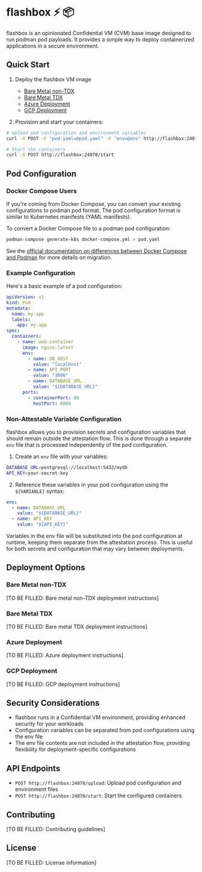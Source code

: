 # flashbox :zap: :package:

flashbox is an opinionated Confidential VM (CVM) base image designed to run podman pod payloads. It provides a simple way to deploy containerized applications in a secure environment.

## Quick Start

1. Deploy the flashbox VM image
   - [Bare Metal non-TDX](#bare-metal-non-tdx)
   - [Bare Metal TDX](#bare-metal-tdx)
   - [Azure Deployment](#azure-deployment)
   - [GCP Deployment](#gcp-deployment)

2. Provision and start your containers:

```bash
# Upload pod configuration and environment variables
curl -X POST -F "pod.yaml=@pod.yaml" -F "env=@env" http://flashbox:24070/upload

# Start the containers
curl -X POST http://flashbox:24070/start
```

## Pod Configuration

### Docker Compose Users

If you're coming from Docker Compose, you can convert your existing configurations to podman pod format. The pod configuration format is similar to Kubernetes manifests (YAML manifests).

To convert a Docker Compose file to a podman pod configuration:
```bash
podman-compose generate-k8s docker-compose.yml > pod.yaml
```

See the [official documentation on differences between Docker Compose and Podman](https://docs.podman.io/en/latest/markdown/podman-compose.1.html) for more details on migration.

### Example Configuration

Here's a basic example of a pod configuration:

```yaml
apiVersion: v1
kind: Pod
metadata:
  name: my-app
  labels:
    app: my-app
spec:
  containers:
    - name: web-container
      image: nginx:latest
      env:
        - name: DB_HOST
          value: "localhost"
        - name: API_PORT
          value: "3000"
        - name: DATABASE_URL
          value: "${DATABASE_URL}"
      ports:
        - containerPort: 80
          hostPort: 8080
```

### Non-Attestable Variable Configuration

flashbox allows you to provision secrets and configuration variables that should remain outside the attestation flow. This is done through a separate `env` file that is processed independently of the pod configuration.

1. Create an `env` file with your variables:
```bash
DATABASE_URL=postgresql://localhost:5432/mydb
API_KEY=your-secret-key
```

2. Reference these variables in your pod configuration using the `${VARIABLE}` syntax:
```yaml
env:
  - name: DATABASE_URL
    value: "${DATABASE_URL}"
  - name: API_KEY
    value: "${API_KEY}"
```

Variables in the env file will be substituted into the pod configuration at runtime, keeping them separate from the attestation process. This is useful for both secrets and configuration that may vary between deployments.

## Deployment Options

### Bare Metal non-TDX
[TO BE FILLED: Bare metal non-TDX deployment instructions]

### Bare Metal TDX
[TO BE FILLED: Bare metal TDX deployment instructions]

### Azure Deployment
[TO BE FILLED: Azure deployment instructions]

### GCP Deployment
[TO BE FILLED: GCP deployment instructions]

## Security Considerations

- flashbox runs in a Confidential VM environment, providing enhanced security for your workloads
- Configuration variables can be separated from pod configurations using the env file
- The env file contents are not included in the attestation flow, providing flexibility for deployment-specific configurations

## API Endpoints

- `POST http://flashbox:24070/upload`: Upload pod configuration and environment files
- `POST http://flashbox:24070/start`: Start the configured containers

## Contributing

[TO BE FILLED: Contributing guidelines]

## License

[TO BE FILLED: License information]
